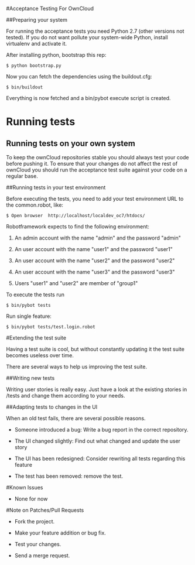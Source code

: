 #Acceptance Testing For OwnCloud

##Preparing your system

For running the acceptance tests you need Python 2.7 (other versions not tested). If you do not want pollute your
system-wide Python, install virtualenv and activate it.

After installing python, bootstrap this rep:

    $ python bootstrap.py

Now you can fetch the dependencies using the buildout.cfg:

    $ bin/buildout

Everything is now fetched and a bin/pybot execute script is created.

# Running tests

## Running tests on your own system

To keep the ownCloud repositories stable you should always test your code
before pushing it. To ensure that your changes do not affect the rest of
ownCloud you should run the acceptance test suite against your code on a
regular base.

##Running tests in your test environment

Before executing the tests, you need to add your test environment URL to the common.robot, like:

    $ Open browser  http://localhost/localdev_oc7/htdocs/

Robotframework expects to find the following environment:

1. An admin account with the name "admin" and the password "admin"

1. An user account with the name "user1" and the password "user1"

1. An user account with the name "user2" and the password "user2"

1. An user account with the name "user3" and the password "user3"

1. Users "user1" and "user2" are member of "group1"

To execute the tests run

    $ bin/pybot tests

Run single feature:

    $ bin/pybot tests/test.login.robot


#Extending the test suite

Having a test suite is cool, but without constantly updating it the test suite 
becomes useless over time.

There are several ways to help us improving the test suite.

##Writing new tests

Writing user stories is really easy. Just have a look at the existing stories
in /tests and change them according to your needs.

##Adapting tests to changes in the UI

When an old test fails, there are several possible reasons.

* Someone introduced a bug: Write a bug report in the correct repository.

* The UI changed slightly: Find out what changed and update the user story

* The UI has been redesigned: Consider rewriting all tests regarding this
  feature

* The test has been removed: remove the test.

#Known Issues

* None for now

#Note on Patches/Pull Requests

* Fork the project.

* Make your feature addition or bug fix.

* Test your changes.

* Send a merge request.
